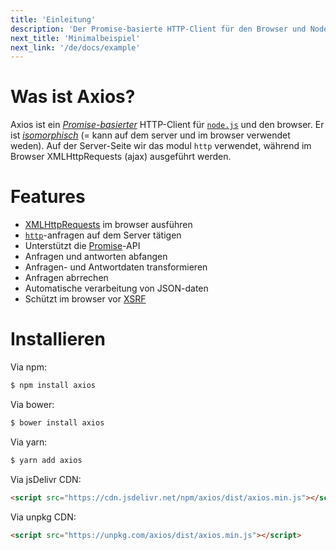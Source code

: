 ```yaml
---
title: 'Einleitung'
description: 'Der Promise-basierte HTTP-Client für den Browser und Node.js'
next_title: 'Minimalbeispiel'
next_link: '/de/docs/example'
---
```


# Was ist Axios?
Axios ist ein *[Promise-basierter](https://javascript.info/promise-basics)* HTTP-Client für [`node.js`](https://nodejs.org) und den browser. Er ist *[isomorphisch](https://www.lullabot.com/articles/what-is-an-isomorphic-application)* (= kann auf dem server und im browser verwendet weden). Auf der Server-Seite wir das modul `http` verwendet, während im Browser XMLHttpRequests (ajax) ausgeführt werden.

# Features

- [XMLHttpRequests](https://developer.mozilla.org/en-US/docs/Web/API/XMLHttpRequest) im browser ausführen
- [`http`](http://nodejs.org/api/http.html)-anfragen auf dem Server tätigen
- Unterstützt die [Promise](https://developer.mozilla.org/en-US/docs/Web/JavaScript/Reference/Global_Objects/Promise)-API
- Anfragen und antworten abfangen
- Anfragen- und Antwortdaten transformieren
- Anfragen abrrechen
- Automatische verarbeitung von JSON-daten
- Schützt im browser vor [XSRF](http://en.wikipedia.org/wiki/Cross-site_request_forgery)

# Installieren

Via npm:

```bash
$ npm install axios
```

Via bower:

```bash
$ bower install axios
```

Via yarn:

```bash
$ yarn add axios
```

Via jsDelivr CDN:

```html
<script src="https://cdn.jsdelivr.net/npm/axios/dist/axios.min.js"></script>
```

Via unpkg CDN:

```html
<script src="https://unpkg.com/axios/dist/axios.min.js"></script>
```